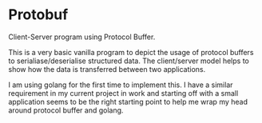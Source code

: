 # Protobuf
Client-Server program using Protocol Buffer.

This is a very basic vanilla program to depict the usage of protocol buffers to serialiase/deserialise structured data. The client/server model helps to show how the data is transferred between two applications.

I am using golang for the first time to implement this. I have a similar requirement in my current project in work and starting off with a small application seems to be the right starting point to help me wrap my head around protocol buffer and golang.


